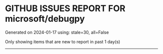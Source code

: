 
# GITHUB ISSUES REPORT FOR microsoft/debugpy


Generated on 2024-01-17 using: stale=30, all=False


Only showing items that are new to report in past 1 day(s)


---
